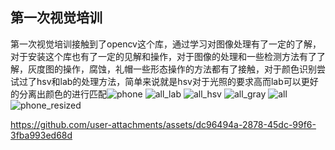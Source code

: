 ## 第一次视觉培训  
第一次视觉培训接触到了opencv这个库，通过学习对图像处理有了一定的了解，对于安装这个库也有了一定的见解和操作，对于图像的处理和一些检测方法有了了解，灰度图的操作，腐蚀，礼帽一些形态操作的方法都有了接触，对于颜色识别尝试过了hsv和lab的处理方法，简单来说就是hsv对于光照的要求高而lab可以更好的分离出颜色的进行匹配![phone](https://github.com/user-attachments/assets/7113b271-d912-4fa1-bd52-dd1c2a002e13)
![all_lab](https://github.com/user-attachments/assets/0d5c65d6-e4b1-479e-b243-a05ea1ee5cd1)
![all_hsv](https://github.com/user-attachments/assets/46065b3c-7e72-4b23-a60d-8aee4dbf7f0d)
![all_gray](https://github.com/user-attachments/assets/f2976b50-6c50-4d58-9e14-758bd57a1a46)
![all](https://github.com/user-attachments/assets/8944e861-8380-4e16-9ef2-3da42f16df84)![phone_resized](https://github.com/user-attachments/assets/3e8466ba-6aea-4af8-a766-b18c814add2d)

https://github.com/user-attachments/assets/dc96494a-2878-45dc-99f6-3fba993ed68d

